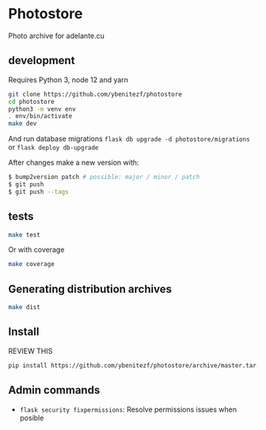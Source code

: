 # Photostore

Photo archive for adelante.cu

## development

Requires Python 3, node 12 and yarn

```bash
git clone https://github.com/ybenitezf/photostore
cd photostore
python3 -m venv env
. env/bin/activate
make dev
```

And run database migrations `flask db upgrade -d photostore/migrations` or `flask deploy db-upgrade`

After changes make a new version with:

```bash
$ bump2version patch # possible: major / minor / patch
$ git push
$ git push --tags
```

## tests

```bash
make test
```

Or with coverage

```bash
make coverage
```

## Generating distribution archives

```bash
make dist
```

## Install

REVIEW THIS

```bash
pip install https://github.com/ybenitezf/photostore/archive/master.tar.gz
```

## Admin commands

- `flask security fixpermissions`: Resolve permissions issues when posible
